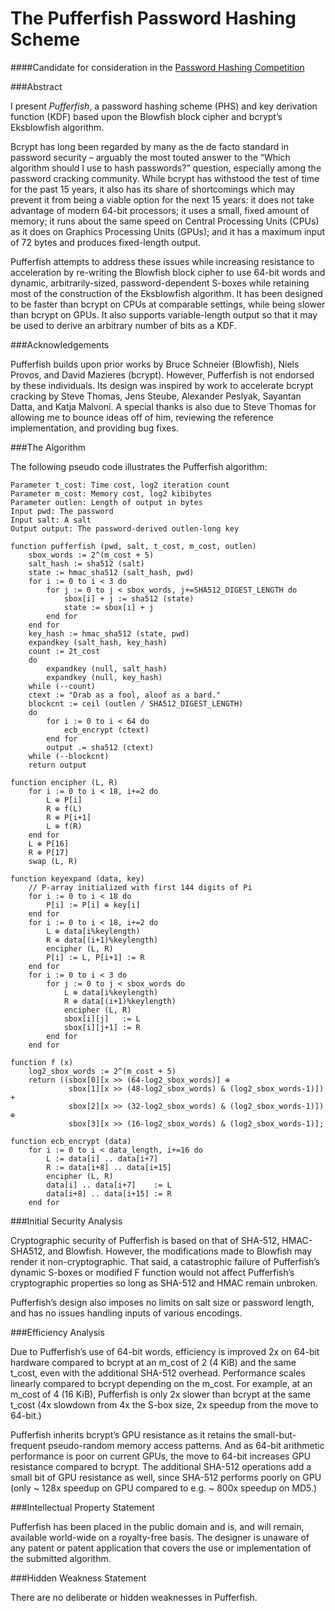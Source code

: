 The Pufferfish Password Hashing Scheme
==========

####Candidate for consideration in the [Password Hashing Competition](https://password-hashing.net)


###Abstract

I present _Pufferfish_, a password hashing scheme (PHS) and key derivation function (KDF) based upon the Blowfish block cipher and bcrypt’s Eksblowfish algorithm.

Bcrypt has long been regarded by many as the de facto standard in password security – arguably the most touted answer to the “Which algorithm should I use to hash passwords?” question, especially among the password cracking community. While bcrypt has withstood the test of time for the past 15 years, it also has its share of shortcomings which may prevent it from being a viable option for the next 15 years: it does not take advantage of modern 64-bit processors; it uses a small, fixed amount of memory; it runs about the same speed on Central Processing Units (CPUs) as it does on Graphics Processing Units (GPUs); and it has a maximum input of 72 bytes and produces fixed-length output.

Pufferfish attempts to address these issues while increasing resistance to acceleration by re-writing the Blowfish block cipher to use 64-bit words and dynamic, arbitrarily-sized, password-dependent S-boxes while retaining most of the construction of the Eksblowfish algorithm. It has been designed to be faster than bcrypt on CPUs at comparable settings, while being slower than bcrypt on GPUs. It also supports variable-length output so that it may be used to derive an arbitrary number of bits as a KDF.


###Acknowledgements

Pufferfish builds upon prior works by Bruce Schneier (Blowfish), Niels Provos, and David Mazieres (bcrypt). However, Pufferfish is not endorsed by these individuals. Its design was inspired by work to accelerate bcrypt cracking by Steve Thomas, Jens Steube, Alexander Peslyak, Sayantan Datta, and Katja Malvoni. A special thanks is also due to Steve Thomas for allowing me to bounce ideas off of him, reviewing the reference implementation, and providing bug fixes.


###The Algorithm

The following pseudo code illustrates the Pufferfish algorithm:

```
Parameter t_cost: Time cost, log2 iteration count
Parameter m_cost: Memory cost, log2 kibibytes
Parameter outlen: Length of output in bytes
Input pwd: The password
Input salt: A salt
Output output: The password-derived outlen-long key

function pufferfish (pwd, salt, t_cost, m_cost, outlen) 
    sbox_words := 2^(m_cost + 5)
    salt_hash := sha512 (salt)
    state := hmac_sha512 (salt_hash, pwd)
    for i := 0 to i < 3 do
        for j := 0 to j < sbox_words, j+=SHA512_DIGEST_LENGTH do
            sbox[i] + j := sha512 (state)
            state := sbox[i] + j
        end for
    end for
    key_hash := hmac_sha512 (state, pwd)
    expandkey (salt_hash, key_hash)
    count := 2t_cost
    do
        expandkey (null, salt_hash)
        expandkey (null, key_hash)
    while (--count)
    ctext := "Drab as a fool, aloof as a bard."
    blockcnt := ceil (outlen / SHA512_DIGEST_LENGTH)
    do
        for i := 0 to i < 64 do
            ecb_encrypt (ctext)
        end for
        output .= sha512 (ctext)
    while (--blockcnt)
    return output

function encipher (L, R)
    for i := 0 to i < 18, i+=2 do
        L ⊕ P[i]
        R ⊕ f(L)
        R ⊕ P[i+1]
        L ⊕ f(R)
    end for
    L ⊕ P[16]
    R ⊕ P[17]
    swap (L, R)

function keyexpand (data, key)
    // P-array initialized with first 144 digits of Pi
    for i := 0 to i < 18 do
        P[i] := P[i] ⊕ key[i]
    end for
    for i := 0 to i < 18, i+=2 do
        L ⊕ data[i%keylength)
        R ⊕ data[(i+1)%keylength)
        encipher (L, R)
        P[i] := L, P[i+1] := R
    end for
    for i := 0 to i < 3 do
        for j := 0 to j < sbox_words do
            L ⊕ data[i%keylength)
            R ⊕ data[(i+1)%keylength)
            encipher (L, R)
            sbox[i][j]   := L
            sbox[i][j+1] := R
        end for
    end for

function f (x)
    log2_sbox_words := 2^(m_cost + 5)
    return ((sbox[0][x >> (64-log2_sbox_words)] ⊕
             sbox[1][x >> (48-log2_sbox_words) & (log2_sbox_words-1)]) +
             sbox[2][x >> (32-log2_sbox_words) & (log2_sbox_words-1)]) ⊕
             sbox[3][x >> (16-log2_sbox_words) & (log2_sbox_words-1)];

function ecb_encrypt (data)
    for i := 0 to i < data_length, i+=16 do 
        L := data[i] .. data[i+7]
        R := data[i+8] .. data[i+15]
        encipher (L, R)
        data[i] .. data[i+7]    := L
        data[i+8] .. data[i+15] := R
    end for
```


###Initial Security Analysis

Cryptographic security of Pufferfish is based on that of SHA-512, HMAC-SHA512, and Blowfish. However, the modifications made to Blowfish may render it non-cryptographic. That said, a catastrophic failure of Pufferfish’s dynamic S-boxes or modified F function would not affect Pufferfish’s cryptographic properties so long as SHA-512 and HMAC remain unbroken.

Pufferfish’s design also imposes no limits on salt size or password length, and has no issues handling inputs of various encodings.


###Efficiency Analysis

Due to Pufferfish’s use of 64-bit words, efficiency is improved 2x on 64-bit hardware compared to bcrypt at an m_cost of 2 (4 KiB) and the same t_cost, even with the additional SHA-512 overhead. Performance scales linearly compared to bcrypt depending on the m_cost. For example, at an m_cost of 4 (16 KiB), Pufferfish is only 2x slower than bcrypt at the same t_cost (4x slowdown from 4x the S-box size, 2x speedup from the move to 64-bit.)

Pufferfish inherits bcrypt’s GPU resistance as it retains the small-but-frequent pseudo-random memory access patterns. And as 64-bit arithmetic performance is poor on current GPUs, the move to 64-bit increases GPU resistance compared to bcrypt. The additional SHA-512 operations add a small bit of GPU resistance as well, since SHA-512 performs poorly on GPU (only ~ 128x speedup on GPU compared to e.g. ~ 800x speedup on MD5.)
	

###Intellectual Property Statement

Pufferfish has been placed in the public domain and is, and will remain, available world-wide on a royalty-free basis. The designer is unaware of any patent or patent application that covers the use or implementation of the submitted algorithm.


###Hidden Weakness Statement

There are no deliberate or hidden weaknesses in Pufferfish.
